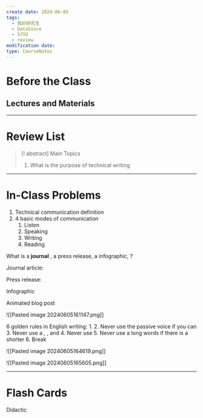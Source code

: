 ```yaml
---
create date: 2024-06-05
tags:
  - 我的研究生
  - DataSince
  - SJSU
  - review
modification date: 
type: CourseNotes
---
```


# Before the Class
## Lectures and Materials
---
# Review List
>[! abstract] Main Topics
>1. What is the purpose of technical writing

---
# In-Class Problems
1. Technical communication definition
2. 4 basic modes of communication
	1. Listen
	2. Speaking
	3. Writing
	4. Reading

What is a **journal** , a press release, a infographic, ?


Journal article:

Press release: 

Infographic

Animated blog post

![[Pasted image 20240605161147.png]]

6 golden rules in English writing:
1. 
2. Never use the passive voice if you can
3. Never use a , ,  and 
4. Never use
5. Never use a long words if there is a shorter
6. Break

![[Pasted image 20240605164619.png]]


![[Pasted image 20240605165605.png]]


---

# Flash Cards
Didactic